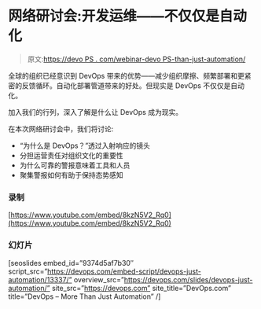# 网络研讨会:开发运维——不仅仅是自动化

> 原文:[https://devo PS . com/webinar-devo PS-than-just-automation/](https://devops.com/webinar-devops-more-than-just-automation/)

全球的组织已经意识到 DevOps 带来的优势——减少组织摩擦、频繁部署和更紧密的反馈循环。自动化部署管道带来的好处。但现实是 DevOps 不仅仅是自动化。

加入我们的行列，深入了解是什么让 DevOps 成为现实。

在本次网络研讨会中，我们将讨论:

*   “为什么是 DevOps？”透过入射响应的镜头
*   分担运营责任对组织文化的重要性
*   为什么可靠的警报意味着工具和人员
*   聚集警报如何有助于保持态势感知

### **录制**

[https://www.youtube.com/embed/8kzN5V2_Rq0](https://www.youtube.com/embed/8kzN5V2_Rq0)

### **幻灯片**

[seoslides embed_id=”9374d5af7b30″ script_src=”https://devops.com/embed-script/devops-just-automation/13337/” overview_src=”https://devops.com/slides/devops-just-automation/” site_src=”https://devops.com” site_title=”DevOps.com” title=”DevOps – More Than Just Automation” /]